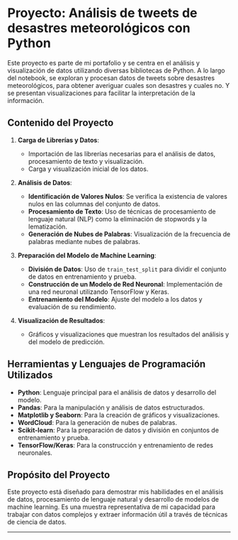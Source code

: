 # Proyecto: Análisis de tweets de desastres meteorológicos con Python

Este proyecto es parte de mi portafolio y se centra en el análisis y visualización de datos utilizando diversas bibliotecas de Python. A lo largo del notebook, se exploran y procesan datos de tweets sobre desastres meteorológicos, para obtener averiguar cuales son desastres y cuales no. Y se presentan visualizaciones para facilitar la interpretación de la información.

## Contenido del Proyecto

1. **Carga de Librerías y Datos**:
   - Importación de las librerías necesarias para el análisis de datos, procesamiento de texto y visualización.
   - Carga y visualización inicial de los datos.

2. **Análisis de Datos**:
   - **Identificación de Valores Nulos**: Se verifica la existencia de valores nulos en las columnas del conjunto de datos.
   - **Procesamiento de Texto**: Uso de técnicas de procesamiento de lenguaje natural (NLP) como la eliminación de stopwords y la lematización.
   - **Generación de Nubes de Palabras**: Visualización de la frecuencia de palabras mediante nubes de palabras.

3. **Preparación del Modelo de Machine Learning**:
   - **División de Datos**: Uso de `train_test_split` para dividir el conjunto de datos en entrenamiento y prueba.
   - **Construcción de un Modelo de Red Neuronal**: Implementación de una red neuronal utilizando TensorFlow y Keras.
   - **Entrenamiento del Modelo**: Ajuste del modelo a los datos y evaluación de su rendimiento.

4. **Visualización de Resultados**:
   - Gráficos y visualizaciones que muestran los resultados del análisis y del modelo de predicción.

## Herramientas y Lenguajes de Programación Utilizados

- **Python**: Lenguaje principal para el análisis de datos y desarrollo del modelo.
- **Pandas**: Para la manipulación y análisis de datos estructurados.
- **Matplotlib y Seaborn**: Para la creación de gráficos y visualizaciones.
- **WordCloud**: Para la generación de nubes de palabras.
- **Scikit-learn**: Para la preparación de datos y división en conjuntos de entrenamiento y prueba.
- **TensorFlow/Keras**: Para la construcción y entrenamiento de redes neuronales.

## Propósito del Proyecto

Este proyecto está diseñado para demostrar mis habilidades en el análisis de datos, procesamiento de lenguaje natural y desarrollo de modelos de machine learning. Es una muestra representativa de mi capacidad para trabajar con datos complejos y extraer información útil a través de técnicas de ciencia de datos.

---
